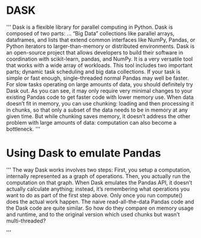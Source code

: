 # DASK
''' Dask is a flexible library for parallel computing in Python. Dask is composed of two parts: ... “Big Data” collections like parallel arrays, dataframes, and lists that extend common interfaces like NumPy, Pandas, or Python iterators to larger-than-memory or distributed environments.
Dask is an open-source project that allows developers to build their software in coordination with scikit-learn, pandas, and NumPy. It is a very versatile tool that works with a wide array of workloads. This tool includes two important parts; dynamic task scheduling and big data collections.
If your task is simple or fast enough, single-threaded normal Pandas may well be faster. For slow tasks operating on large amounts of data, you should definitely try Dask out. As you can see, it may only require very minimal changes to your existing Pandas code to get faster code with lower memory use.
When data doesn’t fit in memory, you can use chunking: loading and then processing it in chunks, so that only a subset of the data needs to be in memory at any given time. But while chunking saves memory, it doesn’t address the other problem with large amounts of data: computation can also become a bottleneck.
'''
# Using Dask to emulate Pandas
'''
The way Dask works involves two steps:
First, you setup a computation, internally represented as a graph of operations. Then, you actually run the computation on that graph. When Dask emulates the Pandas API, it doesn’t actually calculate anything; instead, it’s remembering what operations you want to do as part of the first step above. Only once you run compute() does the actual work happen.
The naive read-all-the-data Pandas code and the Dask code are quite similar. So how do they compare on memory usage and runtime, and to the original version which used chunks but wasn’t multi-threaded?

'''
